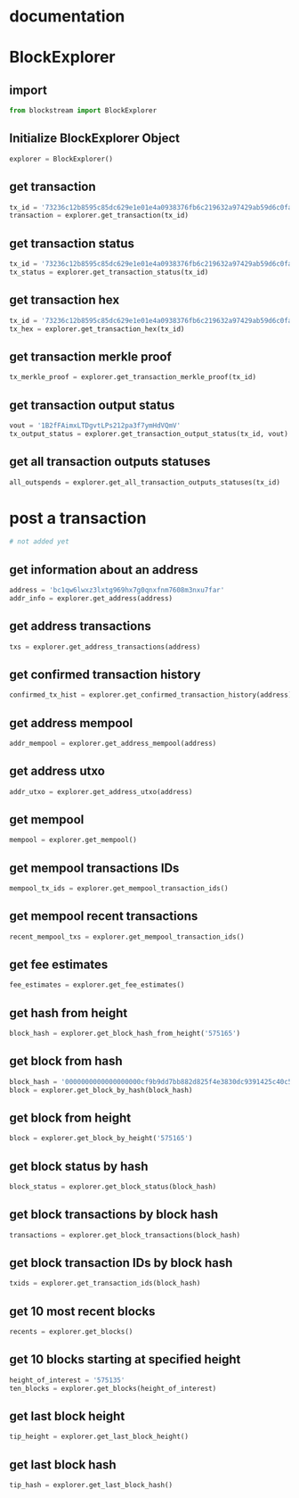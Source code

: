 # documentation
# BlockExplorer
## import
``` python
from blockstream import BlockExplorer
```
## Initialize BlockExplorer Object
```python
explorer = BlockExplorer()
```
## get transaction
```python
tx_id = '73236c12b8595c85dc629e1e01e4a0938376fb6c219632a97429ab59d6c0fac3'
transaction = explorer.get_transaction(tx_id)
```
## get transaction status
```python
tx_id = '73236c12b8595c85dc629e1e01e4a0938376fb6c219632a97429ab59d6c0fac3'
tx_status = explorer.get_transaction_status(tx_id)
```
## get transaction hex
```python
tx_id = '73236c12b8595c85dc629e1e01e4a0938376fb6c219632a97429ab59d6c0fac3'
tx_hex = explorer.get_transaction_hex(tx_id)
```
## get transaction merkle proof
```python
tx_merkle_proof = explorer.get_transaction_merkle_proof(tx_id)
```
## get transaction output status
```python
vout = '1B2fFAimxLTDgvtLPs212pa3f7ymHdVQmV'
tx_output_status = explorer.get_transaction_output_status(tx_id, vout)
```
## get all transaction outputs statuses
```python
all_outspends = explorer.get_all_transaction_outputs_statuses(tx_id)
```

# post a transaction
```python
# not added yet
```

## get information about an address
```python
address = 'bc1qw6lwxz3lxtg969hx7g0qnxfnm7608m3nxu7far'
addr_info = explorer.get_address(address)
```
## get address transactions
```python
txs = explorer.get_address_transactions(address)
```
## get confirmed transaction history
```python
confirmed_tx_hist = explorer.get_confirmed_transaction_history(address)
```
## get address mempool
```python
addr_mempool = explorer.get_address_mempool(address)
```
## get address utxo
```python
addr_utxo = explorer.get_address_utxo(address)
```
## get mempool
```python
mempool = explorer.get_mempool()
```
## get mempool transactions IDs
```python
mempool_tx_ids = explorer.get_mempool_transaction_ids()
```
## get mempool recent transactions 
```python
recent_mempool_txs = explorer.get_mempool_transaction_ids()
```
## get fee estimates
```python
fee_estimates = explorer.get_fee_estimates()
```
## get hash from height
```python
block_hash = explorer.get_block_hash_from_height('575165')
```
## get block from hash
```python
block_hash = '0000000000000000000cf9b9dd7bb882d825f4e3830dc9391425c40c56e82d7f'
block = explorer.get_block_by_hash(block_hash)
```
## get block from height
```python
block = explorer.get_block_by_height('575165')
```
## get block status by hash
```python
block_status = explorer.get_block_status(block_hash)
```
## get block transactions by block hash
```python
transactions = explorer.get_block_transactions(block_hash)
```
## get block transaction IDs by block hash
```python
txids = explorer.get_transaction_ids(block_hash)
```
## get 10 most recent blocks
```python
recents = explorer.get_blocks()
```
## get 10 blocks starting at specified height
```python
height_of_interest = '575135'
ten_blocks = explorer.get_blocks(height_of_interest)
```
## get last block height
```python
tip_height = explorer.get_last_block_height()
```
## get last block hash
```python
tip_hash = explorer.get_last_block_hash()
```